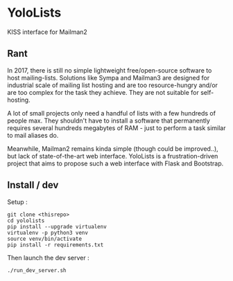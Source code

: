 YoloLists
=========

KISS interface for Mailman2

Rant
----

In 2017, there is still no simple lightweight free/open-source software to host mailing-lists. Solutions like Sympa and Mailman3 are designed for industrial scale of mailing list hosting and are too resource-hungry and/or are too complex for the task they achieve. They are not suitable for self-hosting.

A lot of small projects only need a handful of lists with a few hundreds of people max. They shouldn't have to install a software that permanently requires several hundreds megabytes of RAM - just to perform a task similar to mail aliases do.

Meanwhile, Mailman2 remains kinda simple (though could be improved..), but lack of state-of-the-art web interface. YoloLists is a frustration-driven project that aims to propose such a web interface with Flask and Bootstrap.


Install / dev
-------------

Setup : 

```
git clone <thisrepo>
cd yololists
pip install --upgrade virtualenv
virtualenv -p python3 venv
source venv/bin/activate
pip install -r requirements.txt
```

Then launch the dev server :

```
./run_dev_server.sh
```


